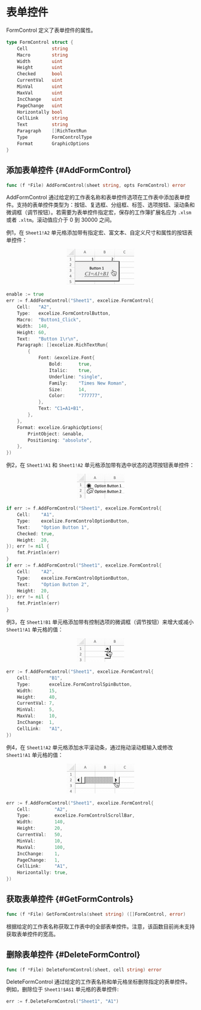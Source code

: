 # 表单控件

FormControl 定义了表单控件的属性。

```go
type FormControl struct {
    Cell         string
    Macro        string
    Width        uint
    Height       uint
    Checked      bool
    CurrentVal   uint
    MinVal       uint
    MaxVal       uint
    IncChange    uint
    PageChange   uint
    Horizontally bool
    CellLink     string
    Text         string
    Paragraph    []RichTextRun
    Type         FormControlType
    Format       GraphicOptions
}
```

## 添加表单控件 {#AddFormControl}

```go
func (f *File) AddFormControl(sheet string, opts FormControl) error
```

AddFormControl 通过给定的工作表名称和表单控件选项在工作表中添加表单控件。支持的表单控件类型为：按钮、复选框、分组框、标签、选项按钮、滚动条和微调框（调节按钮）。若需要为表单控件指定宏，保存的工作簿扩展名应为 `.xlsm` 或者 `.xltm`。滚动值应介于 0 到 30000 之间。

例1，在 `Sheet1!A2` 单元格添加带有指定宏、富文本、自定义尺寸和属性的按钮表单控件：

<p align="center"><img width="180" src="./images/form_ctrl_button.gif" alt="使用 Excelize 在工作表中添加按钮表单控件"></p>

```go
enable := true
err := f.AddFormControl("Sheet1", excelize.FormControl{
    Cell:   "A2",
    Type:   excelize.FormControlButton,
    Macro:  "Button1_Click",
    Width:  140,
    Height: 60,
    Text:   "Button 1\r\n",
    Paragraph: []excelize.RichTextRun{
        {
            Font: &excelize.Font{
                Bold:      true,
                Italic:    true,
                Underline: "single",
                Family:    "Times New Roman",
                Size:      14,
                Color:     "777777",
            },
            Text: "C1=A1+B1",
        },
    },
    Format: excelize.GraphicOptions{
        PrintObject: &enable,
        Positioning: "absolute",
    },
})
```

例2，在 `Sheet1!A1` 和 `Sheet1!A2` 单元格添加带有选中状态的选项按钮表单控件：

<p align="center"><img width="127" src="./images/form_ctrl_option_button.gif" alt="使用 Excelize 在工作表中添加选项按钮表单控件"></p>

```go
if err := f.AddFormControl("Sheet1", excelize.FormControl{
    Cell:    "A1",
    Type:    excelize.FormControlOptionButton,
    Text:    "Option Button 1",
    Checked: true,
    Height:  20,
}); err != nil {
    fmt.Println(err)
}
if err := f.AddFormControl("Sheet1", excelize.FormControl{
    Cell:    "A2",
    Type:    excelize.FormControlOptionButton,
    Text:    "Option Button 2",
    Height:  20,
}); err != nil {
    fmt.Println(err)
}
```

例3，在 `Sheet1!B1` 单元格添加带有控制选项的微调框（调节按钮）来增大或减小 `Sheet1!A1` 单元格的值：

<p align="center"><img width="126" src="./images/form_ctrl_spin_button.gif" alt="使用 Excelize 在工作表中添加微调框（调节按钮）表单控件"></p>

```go
err := f.AddFormControl("Sheet1", excelize.FormControl{
    Cell:       "B1",
    Type:       excelize.FormControlSpinButton,
    Width:      15,
    Height:     40,
    CurrentVal: 7,
    MinVal:     5,
    MaxVal:     10,
    IncChange:  1,
    CellLink:   "A1",
})
```

例4，在 `Sheet1!A2` 单元格添加水平滚动条，通过拖动滚动框输入或修改 `Sheet1!A1` 单元格的值：

<p align="center"><img width="180" src="./images/form_ctrl_scroll_bar.gif" alt="使用 Excelize 在工作表中添加水平滚动条表单控件"></p>

```go
err := f.AddFormControl("Sheet1", excelize.FormControl{
    Cell:         "A2",
    Type:         excelize.FormControlScrollBar,
    Width:        140,
    Height:       20,
    CurrentVal:   50,
    MinVal:       10,
    MaxVal:       100,
    IncChange:    1,
    PageChange:   1,
    CellLink:     "A1",
    Horizontally: true,
})
```

## 获取表单控件 {#GetFormControls}

```go
func (f *File) GetFormControls(sheet string) ([]FormControl, error)
```

根据给定的工作表名称获取工作表中的全部表单控件。注意，该函数目前尚未支持获取表单控件的宽高。

## 删除表单控件 {#DeleteFormControl}

```go
func (f *File) DeleteFormControl(sheet, cell string) error
```

DeleteFormControl 通过给定的工作表名称和单元格坐标删除指定的表单控件。例如，删除位于 `Sheet1!$A$1` 单元格的表单控件:

```go
err := f.DeleteFormControl("Sheet1", "A1")
```
